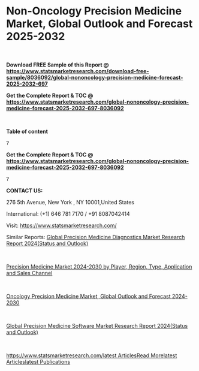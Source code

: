 <h1>Non-Oncology Precision Medicine Market, Global Outlook and Forecast 2025-2032</h1><br/><p><strong>Download FREE Sample of this Report @ <a href="https://www.statsmarketresearch.com/download-free-sample/8036092/global-nononcology-precision-medicine-forecast-2025-2032-697">https://www.statsmarketresearch.com/download-free-sample/8036092/global-nononcology-precision-medicine-forecast-2025-2032-697</a></strong></p>
 
 
 
 <div><b>Get the Complete Report & TOC @ <a href="https://www.statsmarketresearch.com/global-nononcology-precision-medicine-forecast-2025-2032-697-8036092">https://www.statsmarketresearch.com/global-nononcology-precision-medicine-forecast-2025-2032-697-8036092</a></b></div>
 
 
 
 <p><br />
 
 <b>Table of content</b></p>
 
 
 
 <p>? </p>
 
 
 
 <div><b>Get the Complete Report & TOC @ <a href="https://www.statsmarketresearch.com/global-nononcology-precision-medicine-forecast-2025-2032-697-8036092">https://www.statsmarketresearch.com/global-nononcology-precision-medicine-forecast-2025-2032-697-8036092</a></b></div>
 
 
 
 <p>? </p>
 
 
 
 <p><b>CONTACT US:</b><br />
 
 276 5th Avenue, New York , NY 10001,United States<br />
 
 International: (+1) 646 781 7170 / +91 8087042414<br />
 
 Visit: <a href="https://www.statsmarketresearch.com/">https://www.statsmarketresearch.com/</a><br />
 
 Similar Reports: <a href="https://www.statsmarketresearch.com/global-nononcology-precision-medicine-forecast-2025-2032-697-8036092">Global Precision Medicine Diagnostics Market Research Report 2024(Status and Outlook)</a><br />
 
 <br />
 
 <a href="https://www.statsmarketresearch.com/global-nononcology-precision-medicine-forecast-2025-2032-697-8036092">Precision Medicine Market 2024-2030 by Player, Region, Type, Application and Sales Channel</a><br />
 
 <br />
 
 <a href="https://www.statsmarketresearch.com/global-nononcology-precision-medicine-forecast-2025-2032-697-8036092">Oncology Precision Medicine Market, Global Outlook and Forecast 2024-2030</a><br />
 
 <br />
 
 <a href="https://www.statsmarketresearch.com/global-nononcology-precision-medicine-forecast-2025-2032-697-8036092">Global Precision Medicine Software Market Research Report 2024(Status and Outlook)</a><br />
 
 <br />
 
 <a href="https://gyeongbokgung.com">https://www.statsmarketresearch.com/</a><a href="https://hallyeomaritime.com">latest Articles</a><a href="https://jingwansa.com">Read More</a><a href="https://nguoiviet.jp/">latest Articles</a><a href="https://www.intelmarketresearch.com/">latest Publications</a></p>